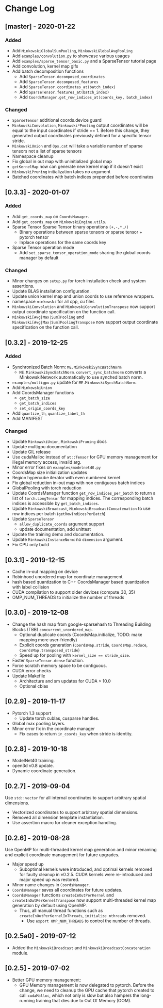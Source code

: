 # Change Log

## [master] - 2020-01-22

### Added

- Add `MinkowskiGlobalSumPooling`, `MinkowskiGlobalAvgPooling`
- Add `examples/convolution.py` to showcase various usages
- Add `examples/sparse_tensor_basic.py` and a SparseTensor tutorial page
- Add convolution, kernel map gifs
- Add batch decomposition functions
    - Add `SparseTensor.decomposed_coordinates`
    - Add `SparseTensor.decomposed_features`
    - Add `SparseTensor.coordinates_at(batch_index)`
    - Add `SparseTensor.features_at(batch_index)`
    - Add `CoordsManager.get_row_indices_at(coords_key, batch_index)`


### Changed

- `SparseTensor` additional coords.device guard
- `MinkowskiConvolution`, `Minkowski*Pooling` output coordinates will be equal to the input coordinates if stride == 1. Before this change, they generated output coordinates previously defined for a specific tensor stride.
- `MinkowskiUnion` and `Ops.cat` will take a variable number of sparse tensors not a list of sparse tensors
- Namespace cleanup
- Fix global in out map with uninitialized global map
- `getKernelMap` now can generate new kernel map if it doesn't exist
- `MinkowskiPruning` initialization takes no argument
- Batched coordinates with batch indices prepended before coordinates


## [0.3.3] - 2020-01-07

### Added

- Add `get_coords_map` on `CoordsManager`.
- Add `get_coords_map` on `MinkowskiEngine.utils`.
- Sparse Tensor Sparse Tensor binary operations `(+,-,*,/)`
    - Binary operations between sparse tensors or sparse tensor + pytorch tensor
    - Inplace operations for the same coords key
- Sparse Tensor operation mode
    - Add `set_sparse_tensor_operation_mode` sharing the global coords manager by default

### Changed

- Minor changes on `setup.py` for torch installation check and system assertions.
- Update BLAS installation configuration.
- Update union kernel map and union coords to use reference wrappers.
- namespace `minkowski` for all cpp, cu files
- `MinkowskiConvolution` and `MinkowskiConvolutionTranspose` now support output coordinate specification on the function call.
- `Minkowski[Avg|Max|Sum]Pooling` and `Minkowski[Avg|Max|Sum]PoolingTranspose` now support output coordinate specification on the function call.


## [0.3.2] - 2019-12-25

### Added
- Synchronized Batch Norm: `ME.MinkowskiSyncBatchNorm`
    - `ME.MinkowskiSyncBatchNorm.convert_sync_batchnorm` converts a MinkowskiNetwork automatically to use synched batch norm.
- `examples/multigpu.py` update for `ME.MinkowskiSynchBatchNorm`.
- Add `MinkowskiUnion`
- Add CoordsManager functions
    - `get_batch_size`
    - `get_batch_indices`
    - `set_origin_coords_key`
- Add `quantize_th`, `quantize_label_th`
- Add MANIFEST

### Changed

- Update `MinkowskiUnion`, `MinkowskiPruning` docs
- Update multigpu documentation
- Update GIL release
- Use cudaMalloc instead of `at::Tensor` for GPU memory management for illegal memory access, invalid arg.
- Minor error fixes on `examples/modelnet40.py`
- CoordsMap size initialization updates
- Region hypercube iterator with even numbered kernel
- Fix global reduction in-out map with non contiguous batch indices
- GlobalPooling with torch reduction
- Update CoordsManager function `get_row_indices_per_batch` to return a list of `torch.LongTensor` for mapping indices. The corresponding batch indices is accessible by `get_batch_indices`.
- Update `MinkowskiBroadcast`, `MinkowskiBroadcastConcatenation` to use row indices per batch (`getRowIndicesPerBatch`)
- Update `SparseTensor`
    - `allow_duplicate_coords` argument support
    - update documentation, add unittest
- Update the training demo and documentation.
- Update `MinkowskiInstanceNorm`: no `dimension` argument.
- Fix CPU only build


## [0.3.1] - 2019-12-15

- Cache in-out mapping on device
- Robinhood unordered map for coordinate management
- hash based quantization to C++ CoordsManager based quantization with label collision
- CUDA compilation to support older devices (compute_30, 35)
- OMP_NUM_THREADS to initialize the number of threads


## [0.3.0] - 2019-12-08

- Change the hash map from google-sparsehash to Threading Building Blocks (TBB) `concurrent_unordered_map`.
    - Optional duplicate coords (CoordsMap.initialize, TODO: make mapping more user-friendly)
    - Explicit coords generation (`CoordsMap.stride`, `CoordsMap.reduce`, `CoordsMap.transposed_stride`)
    - Speed up for pooling with `kernel_size == stride_size`.
- Faster `SparseTensor.dense` function.
- Force scratch memory space to be contiguous.
- CUDA error checks
- Update Makefile
    - Architecture and sm updates for CUDA > 10.0
    - Optional cblas


## [0.2.9] - 2019-11-17

- Pytorch 1.3 support
    - Update torch cublas, cusparse handles.
- Global max pooling layers.
- Minor error fix in the coordinate manager
    - Fix cases to return `in_coords_key` when stride is identity.


## [0.2.8] - 2019-10-18

- ModelNet40 training.
- open3d v0.8 update.
- Dynamic coordinate generation.


## [0.2.7] - 2019-09-04

Use `std::vector` for all internal coordinates to support arbitrary spatial dimensions.

- Vectorized coordinates to support arbitrary spatial dimensions.
- Removed all dimension template instantiation.
- Use assertion macro for cleaner exception handling.


## [0.2.6] - 2019-08-28

Use OpenMP for multi-threaded kernel map generation and minor renaming and explicit coordinate management for future upgrades.

- Major speed up
    - Suboptimal kernels were introduced, and optimal kernels removed for faulty cleanup in v0.2.5. CUDA kernels were re-introduced and major speed up was restored.
- Minor name changes in `CoordsManager`.
- `CoordsManager` saves all coordinates for future updates.
- `CoordsManager` functions `createInOutPerKernel` and `createInOutPerKernelTranspose` now support multi-threaded kernel map generation by default using OpenMP.
    - Thus, all manual thread functions such as `createInOutPerKernelInThreads`, `initialize_nthreads` removed.
        - Use `export OMP_NUM_THREADS` to control the number of threads.


## [0.2.5a0] - 2019-07-12

- Added the `MinkowskiBroadcast` and `MinkowskiBroadcastConcatenation` module.


## [0.2.5] - 2019-07-02

- Better GPU memory management:
    - GPU Memory management is now delegated to pytorch. Before the change, we need to cleanup the GPU cache that pytorch created to call `cudaMalloc`, which not only is slow but also hampers the long-running training that dies due to Out Of Memory (OOM).
